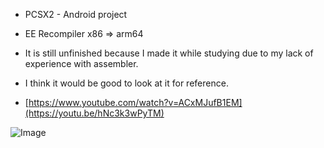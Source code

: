 * PCSX2 - Android project
* EE Recompiler x86 => arm64

* It is still unfinished because I made it while studying due to my lack of experience with assembler.
* I think it would be good to look at it for reference.

* [https://www.youtube.com/watch?v=ACxMJufB1EM](https://youtu.be/hNc3k3wPyTM)

![Image](https://github.com/user-attachments/assets/534405ee-c622-4726-876b-31f398bbb46d)
